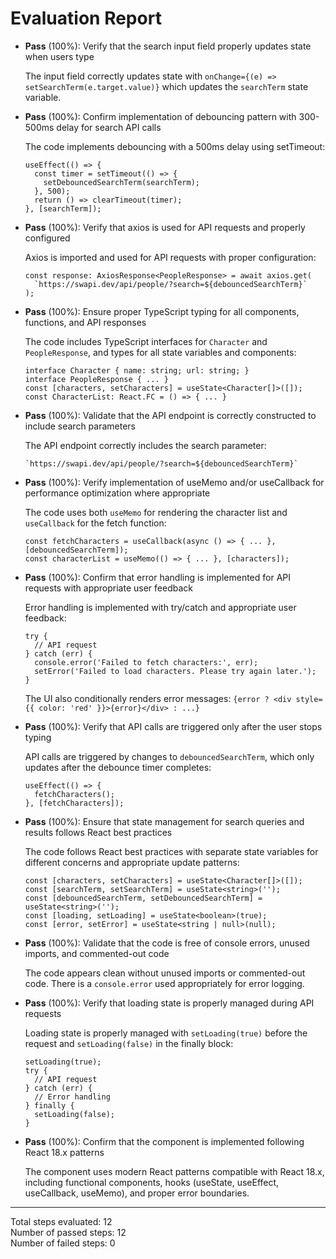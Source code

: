 # Evaluation Report

- **Pass** (100%): Verify that the search input field properly updates state when users type
  
  The input field correctly updates state with `onChange={(e) => setSearchTerm(e.target.value)}` which updates the `searchTerm` state variable.

- **Pass** (100%): Confirm implementation of debouncing pattern with 300-500ms delay for search API calls
  
  The code implements debouncing with a 500ms delay using setTimeout:
  ```tsx
  useEffect(() => {
    const timer = setTimeout(() => {
      setDebouncedSearchTerm(searchTerm);
    }, 500);
    return () => clearTimeout(timer);
  }, [searchTerm]);
  ```

- **Pass** (100%): Verify that axios is used for API requests and properly configured
  
  Axios is imported and used for API requests with proper configuration:
  ```tsx
  const response: AxiosResponse<PeopleResponse> = await axios.get(
    `https://swapi.dev/api/people/?search=${debouncedSearchTerm}`
  );
  ```

- **Pass** (100%): Ensure proper TypeScript typing for all components, functions, and API responses
  
  The code includes TypeScript interfaces for `Character` and `PeopleResponse`, and types for all state variables and components:
  ```tsx
  interface Character { name: string; url: string; }
  interface PeopleResponse { ... }
  const [characters, setCharacters] = useState<Character[]>([]);
  const CharacterList: React.FC = () => { ... }
  ```

- **Pass** (100%): Validate that the API endpoint is correctly constructed to include search parameters
  
  The API endpoint correctly includes the search parameter:
  ```tsx
  `https://swapi.dev/api/people/?search=${debouncedSearchTerm}`
  ```

- **Pass** (100%): Verify implementation of useMemo and/or useCallback for performance optimization where appropriate
  
  The code uses both `useMemo` for rendering the character list and `useCallback` for the fetch function:
  ```tsx
  const fetchCharacters = useCallback(async () => { ... }, [debouncedSearchTerm]);
  const characterList = useMemo(() => { ... }, [characters]);
  ```

- **Pass** (100%): Confirm that error handling is implemented for API requests with appropriate user feedback
  
  Error handling is implemented with try/catch and appropriate user feedback:
  ```tsx
  try {
    // API request
  } catch (err) {
    console.error('Failed to fetch characters:', err);
    setError('Failed to load characters. Please try again later.');
  }
  ```
  The UI also conditionally renders error messages: `{error ? <div style={{ color: 'red' }}>{error}</div> : ...}`

- **Pass** (100%): Verify that API calls are triggered only after the user stops typing
  
  API calls are triggered by changes to `debouncedSearchTerm`, which only updates after the debounce timer completes:
  ```tsx
  useEffect(() => {
    fetchCharacters();
  }, [fetchCharacters]);
  ```

- **Pass** (100%): Ensure that state management for search queries and results follows React best practices
  
  The code follows React best practices with separate state variables for different concerns and appropriate update patterns:
  ```tsx
  const [characters, setCharacters] = useState<Character[]>([]);
  const [searchTerm, setSearchTerm] = useState<string>('');
  const [debouncedSearchTerm, setDebouncedSearchTerm] = useState<string>('');
  const [loading, setLoading] = useState<boolean>(true);
  const [error, setError] = useState<string | null>(null);
  ```

- **Pass** (100%): Validate that the code is free of console errors, unused imports, and commented-out code
  
  The code appears clean without unused imports or commented-out code. There is a `console.error` used appropriately for error logging.

- **Pass** (100%): Verify that loading state is properly managed during API requests
  
  Loading state is properly managed with `setLoading(true)` before the request and `setLoading(false)` in the finally block:
  ```tsx
  setLoading(true);
  try {
    // API request
  } catch (err) {
    // Error handling
  } finally {
    setLoading(false);
  }
  ```

- **Pass** (100%): Confirm that the component is implemented following React 18.x patterns
  
  The component uses modern React patterns compatible with React 18.x, including functional components, hooks (useState, useEffect, useCallback, useMemo), and proper error boundaries.

---

Total steps evaluated: 12  
Number of passed steps: 12  
Number of failed steps: 0